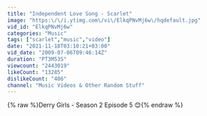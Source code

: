 ```yaml
---
title: "Independent Love Song - Scarlet"
image: "https:\/\/i.ytimg.com\/vi\/ElkqPNvMj6w\/hqdefault.jpg"
vid_id: "ElkqPNvMj6w"
categories: "Music"
tags: ["scarlet","music","video"]
date: "2021-11-18T03:10:21+03:00"
vid_date: "2009-07-06T09:46:14Z"
duration: "PT3M53S"
viewcount: "2443019"
likeCount: "13285"
dislikeCount: "406"
channel: "Music Videos & Other Random Stuff"
---
```

{% raw %}Derry Girls  - Season 2 Episode 5 😊{% endraw %}
